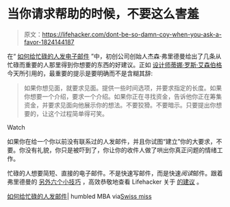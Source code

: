 # 当你请求帮助的时候，不要这么害羞

> 原文：<https://lifehacker.com/dont-be-so-damn-coy-when-you-ask-a-favor-1824144187>

在“ [如何给忙碌的人发电子邮件](http://humbledmba.com/how-to-email-busy-people) ”中，初创公司创始人杰森·弗里德曼给出了几条从忙碌而重要的人那里得到你想要的东西的好建议。正如 [设计师蒂娜·罗斯·艾森伯格](http://www.swiss-miss.com/2018/03/how-to-email-busy-people.html) 今天所引用的，最重要的提示是要明确而不是含糊其辞:

> 如果你想见面，就要求见面。提供一些时间选项，并要求指定的长度。如果你想要一个介绍，要求一个介绍。如果你正在寻找资金，告诉他你正在筹集资金，并要求见面向他展示你的想法。不要狡猾。不要暗示。只要提出你想要的，让这个过程简单得可笑。

Watch

如果你在给一个你以前没有联系过的人发邮件，并且你试图“建立”你的大要求，不要。你没有礼貌，你只是被吓到了，你让你的收件人做了哄出你真正问题的情绪工作。

忙碌的人想要简短、直接的电子邮件。不是快速写邮件，而是快速*阅读*邮件。跟着弗里德曼的 [另外六个小技巧](http://humbledmba.com/how-to-email-busy-people) ，高效恭敬地查看 Lifehacker 关于 [的建议](https://lifehacker.com/how-to-ask-for-advice-over-email-1796107956) 。

[如何给忙碌的人发邮件](http://humbledmba.com/how-to-email-busy-people)| humbled MBA via[Swiss miss](http://www.swiss-miss.com/2018/03/how-to-email-busy-people.html)